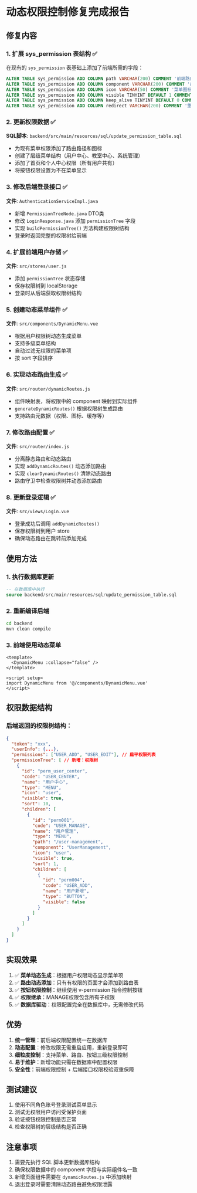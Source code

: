 # 动态权限控制修复完成报告

## 修复内容

### 1. 扩展 sys_permission 表结构 ✅

在现有的 `sys_permission` 表基础上添加了前端所需的字段：

```sql
ALTER TABLE sys_permission ADD COLUMN path VARCHAR(200) COMMENT '前端路由路径';
ALTER TABLE sys_permission ADD COLUMN component VARCHAR(200) COMMENT '前端组件名称';
ALTER TABLE sys_permission ADD COLUMN icon VARCHAR(50) COMMENT '菜单图标';
ALTER TABLE sys_permission ADD COLUMN visible TINYINT DEFAULT 1 COMMENT '是否在菜单中显示';
ALTER TABLE sys_permission ADD COLUMN keep_alive TINYINT DEFAULT 0 COMMENT '是否缓存页面';
ALTER TABLE sys_permission ADD COLUMN redirect VARCHAR(200) COMMENT '重定向路径';
```

### 2. 更新权限数据 ✅

**SQL脚本**: `backend/src/main/resources/sql/update_permission_table.sql`

- 为现有菜单权限添加了路由路径和图标
- 创建了层级菜单结构（用户中心、教室中心、系统管理）
- 添加了首页和个人中心权限（所有用户共有）
- 将按钮权限设置为不在菜单显示

### 3. 修改后端登录接口 ✅

**文件**: `AuthenticationServiceImpl.java`

- 新增 `PermissionTreeNode.java` DTO类
- 修改 `LoginResponse.java` 添加 `permissionTree` 字段
- 实现 `buildPermissionTree()` 方法构建权限树结构
- 登录时返回完整的权限树给前端

### 4. 扩展前端用户存储 ✅

**文件**: `src/stores/user.js`

- 添加 `permissionTree` 状态存储
- 保存权限树到 localStorage
- 登录时从后端获取权限树结构

### 5. 创建动态菜单组件 ✅

**文件**: `src/components/DynamicMenu.vue`

- 根据用户权限树动态生成菜单
- 支持多级菜单结构
- 自动过滤无权限的菜单项
- 按 sort 字段排序

### 6. 实现动态路由生成 ✅

**文件**: `src/router/dynamicRoutes.js`

- 组件映射表，将权限中的 component 映射到实际组件
- `generateDynamicRoutes()` 根据权限树生成路由
- 支持路由元数据（权限、图标、缓存等）

### 7. 修改路由配置 ✅

**文件**: `src/router/index.js`

- 分离静态路由和动态路由
- 实现 `addDynamicRoutes()` 动态添加路由
- 实现 `clearDynamicRoutes()` 清除动态路由
- 路由守卫中检查权限树并动态添加路由

### 8. 更新登录逻辑 ✅

**文件**: `src/views/Login.vue`

- 登录成功后调用 `addDynamicRoutes()` 
- 保存权限树到用户 store
- 确保动态路由在跳转前添加完成

## 使用方法

### 1. 执行数据库更新

```sql
-- 在数据库中执行
source backend/src/main/resources/sql/update_permission_table.sql
```

### 2. 重新编译后端

```bash
cd backend
mvn clean compile
```

### 3. 前端使用动态菜单

```vue
<template>
  <DynamicMenu :collapse="false" />
</template>

<script setup>
import DynamicMenu from '@/components/DynamicMenu.vue'
</script>
```

## 权限数据结构

### 后端返回的权限树结构：

```json
{
  "token": "xxx",
  "userInfo": {...},
  "permissions": ["USER_ADD", "USER_EDIT"], // 扁平权限列表
  "permissionTree": [ // 新增：权限树
    {
      "id": "perm_user_center",
      "code": "USER_CENTER", 
      "name": "用户中心",
      "type": "MENU",
      "icon": "user",
      "visible": true,
      "sort": 10,
      "children": [
        {
          "id": "perm001",
          "code": "USER_MANAGE",
          "name": "用户管理", 
          "type": "MENU",
          "path": "/user-management",
          "component": "UserManagement",
          "icon": "user",
          "visible": true,
          "sort": 1,
          "children": [
            {
              "id": "perm004",
              "code": "USER_ADD",
              "name": "用户新增",
              "type": "BUTTON",
              "visible": false
            }
          ]
        }
      ]
    }
  ]
}
```

## 实现效果

1. ✅ **菜单动态生成**：根据用户权限动态显示菜单项
2. ✅ **路由动态添加**：只有有权限的页面才会添加到路由表
3. ✅ **按钮权限控制**：继续使用 v-permission 指令控制按钮
4. ✅ **权限继承**：MANAGE权限包含所有子权限
5. ✅ **数据库驱动**：权限配置完全在数据库中，无需修改代码

## 优势

1. **统一管理**：前后端权限配置统一在数据库
2. **动态配置**：修改权限无需重启应用，重新登录即可
3. **细粒度控制**：支持菜单、路由、按钮三级权限控制
4. **易于维护**：新增功能只需在数据库中配置权限
5. **安全性**：前端权限控制 + 后端接口权限校验双重保障

## 测试建议

1. 使用不同角色账号登录测试菜单显示
2. 测试无权限用户访问受保护页面
3. 验证按钮权限控制是否正常
4. 检查权限树的层级结构是否正确

## 注意事项

1. 需要先执行 SQL 脚本更新数据库结构
2. 确保权限数据中的 component 字段与实际组件名一致
3. 新增页面组件需要在 `dynamicRoutes.js` 中添加映射
4. 退出登录时需要清除动态路由避免权限泄露